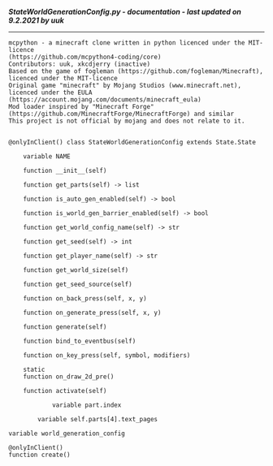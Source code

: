 ***StateWorldGenerationConfig.py - documentation - last updated on 9.2.2021 by uuk***
___

    mcpython - a minecraft clone written in python licenced under the MIT-licence 
    (https://github.com/mcpython4-coding/core)
    Contributors: uuk, xkcdjerry (inactive)
    Based on the game of fogleman (https://github.com/fogleman/Minecraft), licenced under the MIT-licence
    Original game "minecraft" by Mojang Studios (www.minecraft.net), licenced under the EULA
    (https://account.mojang.com/documents/minecraft_eula)
    Mod loader inspired by "Minecraft Forge" (https://github.com/MinecraftForge/MinecraftForge) and similar
    This project is not official by mojang and does not relate to it.


    @onlyInClient() class StateWorldGenerationConfig extends State.State

        variable NAME

        function __init__(self)

        function get_parts(self) -> list

        function is_auto_gen_enabled(self) -> bool

        function is_world_gen_barrier_enabled(self) -> bool

        function get_world_config_name(self) -> str

        function get_seed(self) -> int

        function get_player_name(self) -> str

        function get_world_size(self)

        function get_seed_source(self)

        function on_back_press(self, x, y)

        function on_generate_press(self, x, y)

        function generate(self)

        function bind_to_eventbus(self)

        function on_key_press(self, symbol, modifiers)

        static
        function on_draw_2d_pre()

        function activate(self)

                variable part.index

            variable self.parts[4].text_pages

    variable world_generation_config

    @onlyInClient()
    function create()